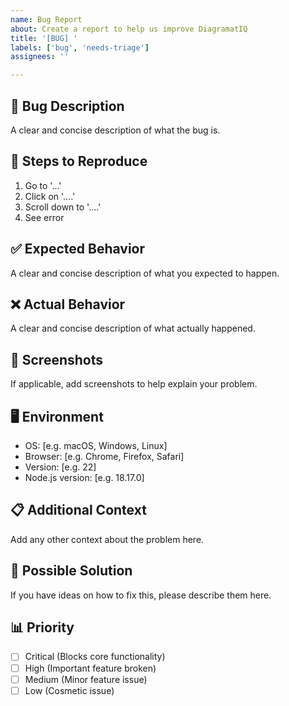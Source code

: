 ```yaml
---
name: Bug Report
about: Create a report to help us improve DiagramatIQ
title: '[BUG] '
labels: ['bug', 'needs-triage']
assignees: ''

---
```


## 🐛 Bug Description
A clear and concise description of what the bug is.

## 🔄 Steps to Reproduce
1. Go to '...'
2. Click on '....'
3. Scroll down to '....'
4. See error

## ✅ Expected Behavior
A clear and concise description of what you expected to happen.

## ❌ Actual Behavior
A clear and concise description of what actually happened.

## 📸 Screenshots
If applicable, add screenshots to help explain your problem.

## 🖥️ Environment
- OS: [e.g. macOS, Windows, Linux]
- Browser: [e.g. Chrome, Firefox, Safari]
- Version: [e.g. 22]
- Node.js version: [e.g. 18.17.0]

## 📋 Additional Context
Add any other context about the problem here.

## 🔧 Possible Solution
If you have ideas on how to fix this, please describe them here.

## 📊 Priority
- [ ] Critical (Blocks core functionality)
- [ ] High (Important feature broken)
- [ ] Medium (Minor feature issue)
- [ ] Low (Cosmetic issue)